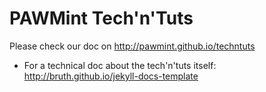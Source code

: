 # PAWMint Tech'n'Tuts

Please check our doc on http://pawmint.github.io/techntuts

* For a technical doc about the tech'n'tuts itself: http://bruth.github.io/jekyll-docs-template
